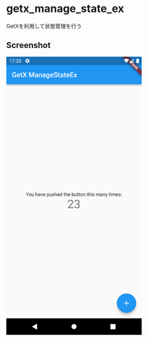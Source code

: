 # getx_manage_state_ex
GetXを利用して状態管理を行う

## Screenshot
<img src="screenshot/img.png" width="360px">
